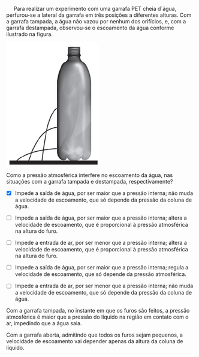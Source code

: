 

     Para realizar um experimento com uma garrafa PET cheia d´água, perfurou-se a lateral da garrafa em três posições a diferentes alturas. Com a garrafa tampada, a água não vazou por nenhum dos orifícios, e, com a garrafa destampada, observou-se o escoamento da água conforme ilustrado na figura.

![](d522d8a5-1bcd-9b6d-f8e7-1c06c15892b6.png)

Como a pressão atmosférica interfere no escoamento da água, nas situações com a garrafa tampada e destampada, respectivamente?



- [x] Impede a saída de água, por ser maior que a pressão interna; não muda a velocidade de escoamento, que só depende da pressão da coluna de água.
- [ ] Impede a saída de água, por ser maior que a pressão interna; altera a velocidade de escoamento, que é proporcional à pressão atmosférica na altura do furo.
- [ ] Impede a entrada de ar, por ser menor que a pressão interna; altera a velocidade de escoamento, que é proporcional à pressão atmosférica na altura do furo.
- [ ] Impede a saída de água, por ser maior que a pressão interna; regula a velocidade de escoamento, que só depende da pressão atmosférica.
- [ ] Impede a entrada de ar, por ser menor que a pressão interna; não muda a velocidade de escoamento, que só depende da pressão da coluna de água.


Com a garrafa tampada, no instante em que os furos são feitos, a pressão atmosférica é maior que a pressão do líquido na região em contato com o ar, impedindo que a água saia.

Com a garrafa aberta, admitindo que todos os furos sejam pequenos, a velocidade de escoamento vai depender apenas da altura da coluna de líquido.

        